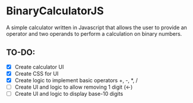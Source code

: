 # BinaryCalculatorJS

A simple calculator written in Javascript that allows the user to provide an operator and two operands to perform a calculation on binary numbers.

## TO-DO:
- [x] Create calculator UI
- [x] Create CSS for UI
- [x] Create logic to implement basic operators +, -, *, /
- [ ] Create UI and logic to allow removing 1 digit (<-)
- [ ] Create UI and logic to display base-10 digits
